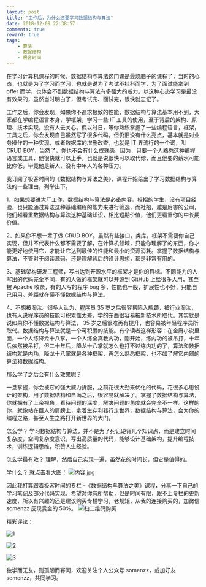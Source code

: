 ```yaml
---
layout: post
title: "工作后，为什么还要学习数据结构与算法"
date: 2018-12-09 22:38:57
comments: true
reward: true
tags: 
	- 算法
	- 数据结构
    - 极客时间
---
```


在学习计算机课程的时候，数据结构与算法这门课是最烧脑子的课程了，当时的心态，也就是为了学习而学习，也就是说为了考试不挂科而学，为了面试能拿到 offer 而学，也体会不到数据结构与算法有多强大的威力。以这种心态学习是最没有效果的，虽然当时明白了，但考试完、面试完，很快就忘记了。

<!-- more -->

工作之后，你会发现，如果你不追求极致的性能，数据结构与算法基本用不到，大家都在学编程语言本身，学框架，学习一些 IT 工具的使用，至于背后的架构、原理、技术实现，没有人去关心。假以时日，等你熟练掌握了一些编程语言，框架，工具之后，你会发现自己虽然写了很多代码，但仍旧没有什么亮点，基本就是对业务操作的一种实现，或者数据库的增删改查，也就是 IT 界流行的一个词，叫 CRUD BOY，当然了，你也不会有什么成就感，因为，只要一个人熟悉这种编程语言或工具，他很快就可以上手，也就是说很快可以取代你，而且他要的薪水可能比你低，毕竟他是新人，没有中年人的各种压力。

我订阅了极客时间的《数据结构与算法之美》，课程开始给出了学习数据结构与算法的一些理由，列举出下。

1、如果想要进大厂工作，数据结构与算法是必备内容。校招的学生，没有项目经验，也只能通过算法这种基础编程的能力来进行筛选，而社招，越是厉害的公司，他们越看重数据结构与算法这种基础知识，相比短期价值，他们更看重你的中长期价值。

2、如果你不想一辈子做  CRUD BOY。虽然有些接口，类库，框架不需要你自己实现，但并不代表什么都不需要了解，在计算机领域，只能你理解了的东西，你才能更好地使用它，才能让它达到最佳的性能和最小的资源消耗。掌握了数据结构与算法，不管对于阅读源码，还是理解背后的设计思想，都是非常有用的。

3、基础架构研发工程师，写出达到开源水平的框架才是你的目标。不同能力的人写出的代码完全不同，有的人做的框架就可以开源到 GitHub 上给很多人用，甚至被 Apache 收录，有的人写的程序 bug 多，性能也一般，扩展性也不好，只能自己用用。差距就在懂不懂数据结构与算法。

4、不想被淘汰。很多人认为，程序员 35 岁之后很容易陷入瓶颈，被行业淘汰，也有人说程序员的技能可积累性太差，学的东西很容易被新技术所取代。其实就是说如果你不懂数据结构与算法， 35 岁之后很难再有提升，也容易被年轻程序员所取代。数据结构与算法就是一个可积累的技能。有个读者这样形容：在金庸小说里面，一个人练降龙十八掌，一个人练全真教内功，刚开始，练内功的被吊打，十年后依然被吊打，但二十年后，降龙十八掌就怎么也打不过练内功的了，算法和数据结构就是内功，降龙十八掌就是各种框架，再怎么熟悉框架，也不如了解它内部的算法和数据结构。

那么学了之后会有什么效果呢？

一旦掌握，你会被它的强大威力折服，之前花很大劲来优化的代码，花很多心思设计的架构，用了数据结构和自满之后，很容易就解决了。掌握了数据结构与算法，你就拥有了上帝视角，看待问题的深度，解决问题的角度就会完全不一样。这样的你，就像站在巨人的肩膀上，拿着生存利器行走世界，数据结构与算法，会为你的编程之路，甚至人生之路打开新世界的大门。

怎么学？
学习数据结构与算法，并不是为了死记硬背几个知识点，而是建立时间复杂度，空间复杂度意识，写出高质量的代码，能够设计基础架构，提升编程技术，训练逻辑思维，积赞人生经验。

怎么学最有效？
理解，然后自己实现一遍，虽然花的时间长，但它是值得的。

学什么？
就点击看大图：
![内容.jpg](https://upload-images.jianshu.io/upload_images/12989993-a4bd5eac1c0a2783.jpg?imageMogr2/auto-orient/strip%7CimageView2/2/w/1240)


因此我打算跟着极客时间的专栏 -《数据结构与算法之美》课程，分享一下自己的学习笔记及部分代码实现，希望对你有所帮助，但是时间有限，跟不上专栏的更新速度，所以有兴趣的还是建议购买专栏学习，老规矩，从我的连接购买的，加微信 somenzz 反现赏金的 50%。
![扫二维码购买](https://upload-images.jianshu.io/upload_images/12989993-a7d8268720fa989f.jpg?imageMogr2/auto-orient/strip%7CimageView2/2/w/1240)

精彩评论：

![1](https://upload-images.jianshu.io/upload_images/12989993-accea7dfbfbc6ed5.jpg?imageMogr2/auto-orient/strip%7CimageView2/2/w/1240)

![2](https://upload-images.jianshu.io/upload_images/12989993-f1cd2dbeed9b2f2e.jpg?imageMogr2/auto-orient/strip%7CimageView2/2/w/1240)


![3](https://upload-images.jianshu.io/upload_images/12989993-311d869c5d64c39f.jpg?imageMogr2/auto-orient/strip%7CimageView2/2/w/1240)


独学而无友，则孤陋而寡闻，欢迎关注个人公众号 somenzz，或加好友 somenzz，共同学习。


